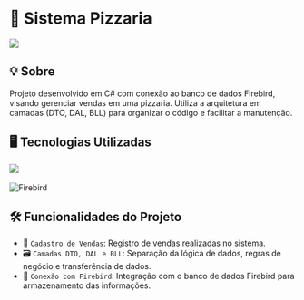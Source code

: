<h1>🍕 Sistema Pizzaria </h1> 
<img loading="lazy" src="https://img.shields.io/github/stars/DanielSouza2005/Sistema-Pizzaria?style=social"/> 

<h2>💡 Sobre</h2>
<p>Projeto desenvolvido em C# com conexão ao banco de dados Firebird, visando gerenciar vendas em uma pizzaria. Utiliza a arquitetura em camadas (DTO, DAL, BLL) para organizar o código e facilitar a manutenção.</p> 

<h2>🖥️ Tecnologias Utilizadas</h2> 
<div align="left" dir="auto"> 
  <a href="https://skillicons.dev" rel="nofollow"> 
    <img src="https://skillicons.dev/icons?i=cs,dotnet,visualstudio"> 
  </a> 
  <br> 
  <br> 
  <img src="https://img.shields.io/badge/Firebird-Database-red" alt="Firebird">
</div> 

<h2>🛠️ Funcionalidades do Projeto</h2>

- 🧾 <code>Cadastro de Vendas</code>: Registro de vendas realizadas no sistema.
- 🗃️ <code>Camadas DTO, DAL e BLL</code>: Separação da lógica de dados, regras de negócio e transferência de dados.
- 🔌 <code>Conexão com Firebird</code>: Integração com o banco de dados Firebird para armazenamento das informações.
